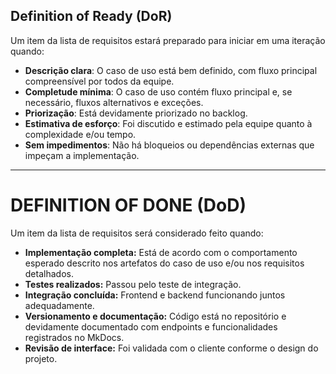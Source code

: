 ## Definition of Ready (DoR)

Um item da lista de requisitos estará preparado para iniciar em uma iteração quando:

- **Descrição clara**: O caso de uso está bem definido, com fluxo principal compreensível por todos da equipe.
- **Completude mínima**: O caso de uso contém fluxo principal e, se necessário, fluxos alternativos e exceções.
- **Priorização**: Está devidamente priorizado no backlog.
- **Estimativa de esforço**: Foi discutido e estimado pela equipe quanto à complexidade e/ou tempo.
- **Sem impedimentos**: Não há bloqueios ou dependências externas que impeçam a implementação. 
<!-- - **Viabilidade técnica:** Pode ser implementado com as tecnologias atuais.   -->
<!-- - **Valor para o cliente:** Tem benefício claro e justificável.   -->

---
# DEFINITION OF DONE (DoD)
Um item da lista de requisitos será considerado feito quando:

- **Implementação completa:** Está de acordo com o comportamento esperado descrito nos artefatos do caso de uso e/ou nos requisitos detalhados.
- **Testes realizados:** Passou pelo teste de integração.
- **Integração concluída:** Frontend e backend funcionando juntos adequadamente.
- **Versionamento e documentação:** Código está no repositório e devidamente documentado com endpoints e funcionalidades registrados no MkDocs.
- **Revisão de interface:** Foi validada com o cliente conforme o design do projeto.
